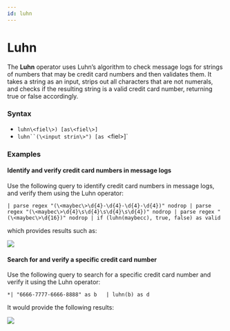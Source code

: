```yaml
---
id: luhn
---
```


# Luhn

The **Luhn** operator uses Luhn’s algorithm to check message logs for
strings of numbers that may be credit card numbers and then validates
them. It takes a string as an input, strips out all characters that are
not numerals, and checks if the resulting string is a valid credit card
number, returning true or false accordingly.

### Syntax

-   `luhn\<fiel\>) [as\<fiel\>]`
-   `luhn``(\<input strin\>") [as `\<fiel\>]`

### Examples

#### Identify and verify credit card numbers in message logs

Use the following query to identify credit card numbers in message logs,
and verify them using the Luhn operator:

`| parse regex "(\<maybec\>\d{4}-\d{4}-\d{4}-\d{4})" nodrop | parse regex "(\<maybec\>\d{4}\s\d{4}\s\d{4}\s\d{4})" nodrop | parse regex "(\<maybec\>\d{16})" nodrop | if (luhn(maybecc), true, false) as valid`

which provides results such as:

![](../../static/img/Search-Query-Language/Search-Operators/Luhn/../../../../Assets/Media_Repo_for_Search/luhn_operator_example.png)

#### Search for and verify a specific credit card number

Use the following query to search for a specific credit card number and
verify it using the Luhn operator:

`*| "6666-7777-6666-8888" as b   | luhn(b) as d`

It would provide the following results:

![](../../static/img/Search-Query-Language/Search-Operators/Luhn/../../../../Assets/Media_Repo_for_Search/lunh_operator_example1.png)
